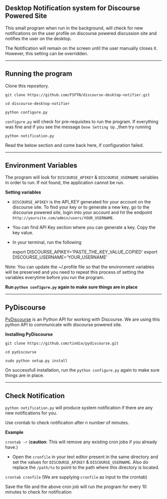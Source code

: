 ## Desktop Notification system for Discourse Powered Site

This small program when run in the background, will check for new notifications on the user profile on discourse powered discussion site and notifies the user on the desktop.

The Notification will remain on the screen until the user manually closes it. However, this setting can be overridden.

-----------------------

## Running the program

Clone this repository.

    git clone https://github.com/FSFTN/discourse-desktop-notifier.git

    cd discourse-desktop-notifier

    python configure.py


`configure.py` will check for pre-requisites to run the program. If everything was fine and if you see the message `Done Setting Up.`,then try running

    python notification.py


Read the below section and come back here, if configuration failed.


----------------------

## Environment Variables

The program will look for `DISCOURSE_APIKEY` & `DISCOURSE_USERNAME` variables in order to run. If not found, the application cannot be run.

**Setting variables**
* `DISCOURSE_APIKEY` is the API_KEY generated for your account on the discourse site. To find your key or to generate a new key, go to the discourse powered site, login into your account and hit the endpoint `http://yoursite.com/admin/users/YOUR_USERNAME`.

* You can find API Key section where you can generate a key. Copy the key value.

* In your terminal, run the following


    export DISCOURSE_APIKEY='PASTE_THE_KEY_VALUE_COPIED'
    export DISCOURSE_USERNAME='YOUR_USERNAME'

Note: You can update the ~/.profile file so that the environment variables will be preserved and you need to repeat this process of setting the variables everytime before you run the program.

**Run `python configure.py` again to make sure things are in place**

-----------------------

## PyDiscourse

[PyDiscourse](https://github.com/tindie/pydiscourse/) is an Python API for working with Discourse. We are using this python API to communicate with discourse powered site.

**Installing PyDiscourse**

    git clone https://github.com/tindie/pydiscourse.git
    
    cd pydiscourse

    sudo python setup.py install


On successfull installation, run the `python configure.py` again to make sure things are in place.

------------------------

## Check Notification

`python notification.py` will produce system notification if there are any new notifications for you.

Use crontab to check notification after n number of minutes.

**Example**

`crontab -r` (**caution**: This will remove any existing cron jobs if you already have.)

* Open the `cronfile` in your text editor present in the same directory and set the values for `DISCOURSE_APIKEY` & `DISCOURSE_USERNAME`. Also do replace the `/path/to` to point to the path where this directory is located.

`crontab cronfile` (We are supplying `cronfile` as input to the crontab)


Save the file and the above cron job will run the program for every 10 minutes to check for notification
